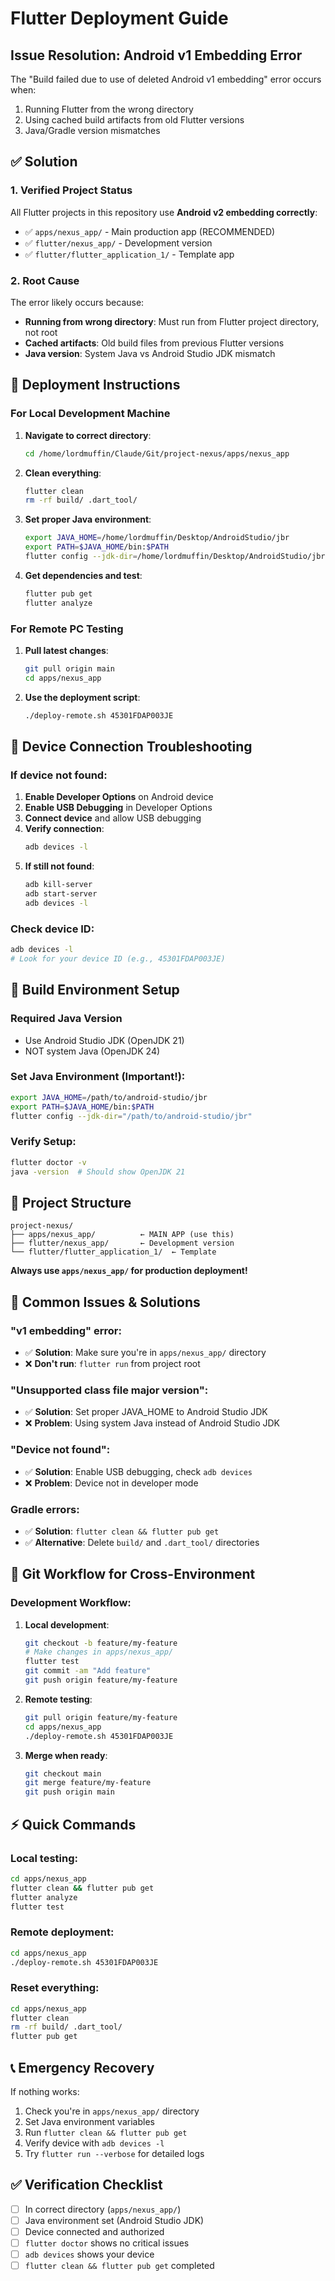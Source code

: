 # Flutter Deployment Guide

## Issue Resolution: Android v1 Embedding Error

The "Build failed due to use of deleted Android v1 embedding" error occurs when:
1. Running Flutter from the wrong directory
2. Using cached build artifacts from old Flutter versions
3. Java/Gradle version mismatches

## ✅ Solution

### 1. Verified Project Status
All Flutter projects in this repository use **Android v2 embedding correctly**:
- ✅ `apps/nexus_app/` - Main production app (RECOMMENDED)
- ✅ `flutter/nexus_app/` - Development version
- ✅ `flutter/flutter_application_1/` - Template app

### 2. Root Cause
The error likely occurs because:
- **Running from wrong directory**: Must run from Flutter project directory, not root
- **Cached artifacts**: Old build files from previous Flutter versions
- **Java version**: System Java vs Android Studio JDK mismatch

## 🚀 Deployment Instructions

### For Local Development Machine

1. **Navigate to correct directory**:
   ```bash
   cd /home/lordmuffin/Claude/Git/project-nexus/apps/nexus_app
   ```

2. **Clean everything**:
   ```bash
   flutter clean
   rm -rf build/ .dart_tool/
   ```

3. **Set proper Java environment**:
   ```bash
   export JAVA_HOME=/home/lordmuffin/Desktop/AndroidStudio/jbr
   export PATH=$JAVA_HOME/bin:$PATH
   flutter config --jdk-dir=/home/lordmuffin/Desktop/AndroidStudio/jbr
   ```

4. **Get dependencies and test**:
   ```bash
   flutter pub get
   flutter analyze
   ```

### For Remote PC Testing

1. **Pull latest changes**:
   ```bash
   git pull origin main
   cd apps/nexus_app
   ```

2. **Use the deployment script**:
   ```bash
   ./deploy-remote.sh 45301FDAP003JE
   ```

## 📱 Device Connection Troubleshooting

### If device not found:
1. **Enable Developer Options** on Android device
2. **Enable USB Debugging** in Developer Options
3. **Connect device** and allow USB debugging
4. **Verify connection**:
   ```bash
   adb devices -l
   ```
5. **If still not found**:
   ```bash
   adb kill-server
   adb start-server
   adb devices -l
   ```

### Check device ID:
```bash
adb devices -l
# Look for your device ID (e.g., 45301FDAP003JE)
```

## 🔧 Build Environment Setup

### Required Java Version
- Use Android Studio JDK (OpenJDK 21)
- NOT system Java (OpenJDK 24)

### Set Java Environment (Important!):
```bash
export JAVA_HOME=/path/to/android-studio/jbr
export PATH=$JAVA_HOME/bin:$PATH
flutter config --jdk-dir="/path/to/android-studio/jbr"
```

### Verify Setup:
```bash
flutter doctor -v
java -version  # Should show OpenJDK 21
```

## 📂 Project Structure

```
project-nexus/
├── apps/nexus_app/          ← MAIN APP (use this)
├── flutter/nexus_app/       ← Development version
└── flutter/flutter_application_1/  ← Template
```

**Always use `apps/nexus_app/` for production deployment!**

## 🐛 Common Issues & Solutions

### "v1 embedding" error:
- ✅ **Solution**: Make sure you're in `apps/nexus_app/` directory
- ❌ **Don't run**: `flutter run` from project root

### "Unsupported class file major version":
- ✅ **Solution**: Set proper JAVA_HOME to Android Studio JDK
- ❌ **Problem**: Using system Java instead of Android Studio JDK

### "Device not found":
- ✅ **Solution**: Enable USB debugging, check `adb devices`
- ❌ **Problem**: Device not in developer mode

### Gradle errors:
- ✅ **Solution**: `flutter clean && flutter pub get`
- ✅ **Alternative**: Delete `build/` and `.dart_tool/` directories

## 🔄 Git Workflow for Cross-Environment

### Development Workflow:
1. **Local development**:
   ```bash
   git checkout -b feature/my-feature
   # Make changes in apps/nexus_app/
   flutter test
   git commit -am "Add feature"
   git push origin feature/my-feature
   ```

2. **Remote testing**:
   ```bash
   git pull origin feature/my-feature
   cd apps/nexus_app
   ./deploy-remote.sh 45301FDAP003JE
   ```

3. **Merge when ready**:
   ```bash
   git checkout main
   git merge feature/my-feature
   git push origin main
   ```

## ⚡ Quick Commands

### Local testing:
```bash
cd apps/nexus_app
flutter clean && flutter pub get
flutter analyze
flutter test
```

### Remote deployment:
```bash
cd apps/nexus_app
./deploy-remote.sh 45301FDAP003JE
```

### Reset everything:
```bash
cd apps/nexus_app
flutter clean
rm -rf build/ .dart_tool/
flutter pub get
```

## 📞 Emergency Recovery

If nothing works:
1. Check you're in `apps/nexus_app/` directory
2. Set Java environment variables
3. Run `flutter clean && flutter pub get`
4. Verify device with `adb devices -l`
5. Try `flutter run --verbose` for detailed logs

## ✅ Verification Checklist

- [ ] In correct directory (`apps/nexus_app/`)
- [ ] Java environment set (Android Studio JDK)
- [ ] Device connected and authorized
- [ ] `flutter doctor` shows no critical issues
- [ ] `adb devices` shows your device
- [ ] `flutter clean && flutter pub get` completed